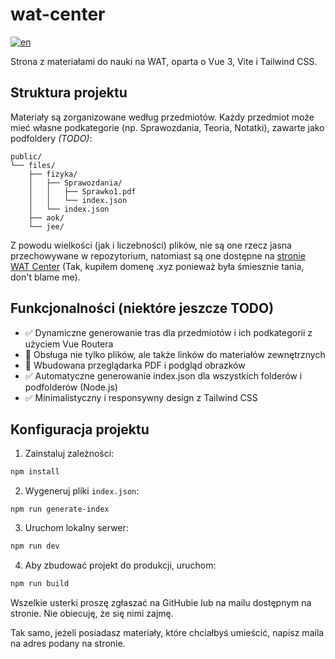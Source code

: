 # wat-center
[![en](https://img.shields.io/badge/README-EN-blue.svg)](https://github.com/tymoteuszkosciuszko/wat-center/blob/main/README-en.md)

Strona z materiałami do nauki na WAT, oparta o Vue 3, Vite i Tailwind CSS.

## Struktura projektu
Materiały są zorganizowane według przedmiotów. Każdy przedmiot może mieć własne podkategorie (np. Sprawozdania, Teoria, Notatki), zawarte jako podfoldery *(TODO)*:
```
public/
└── files/
    ├── fizyka/
    │   ├── Sprawozdania/
    │   │   ├── Sprawko1.pdf
    │   │   └── index.json
    │   └── index.json
    ├── aok/
    └── jee/
```
Z powodu wielkości (jak i liczebności) plików, nie są one rzecz jasna przechowywane w repozytorium, natomiast są one dostępne na [stronie WAT Center](https://wat.21152115.xyz) (Tak, kupiłem domenę .xyz ponieważ była śmiesznie tania, don't blame me).

## Funkcjonalności (niektóre jeszcze TODO)
- ✅ Dynamiczne generowanie tras dla przedmiotów i ich podkategorii z użyciem Vue Routera
- 🔄 Obsługa nie tylko plików, ale także linków do materiałów zewnętrznych
- 🔄 Wbudowana przeglądarka PDF i podgląd obrazków
- ✅ Automatyczne generowanie index.json dla wszystkich folderów i podfolderów (Node.js)
- ✅ Minimalistyczny i responsywny design z Tailwind CSS

## Konfiguracja projektu
1. Zainstaluj zależności:
```sh
npm install
```
2. Wygeneruj pliki ```index.json```:
```shell
npm run generate-index
```
3. Uruchom lokalny serwer:
```sh
npm run dev
```
4. Aby zbudować projekt do produkcji, uruchom:
```sh
npm run build
```

Wszelkie usterki proszę zgłaszać na GitHubie lub na mailu dostępnym na stronie. Nie obiecuję, że się nimi zajmę.

Tak samo, jeżeli posiadasz materiały, które chciałbyś umieścić, napisz maila na adres podany na stronie.